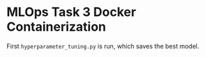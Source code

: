 # MLOps Task 3 Docker Containerization

First ```hyperparameter_tuning.py``` is run, which saves the best model.
